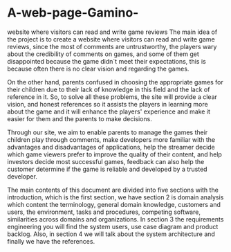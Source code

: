 # A-web-page-Gamino-
website where visitors can read and write game reviews
The main idea of the project is to create a website where visitors can read and write game reviews, since the most of comments are untrustworthy, the players wary about the credibility of comments on games, and some of them get disappointed because the game didn`t meet their expectations, this is because often there is no clear vision and regarding the games. 

On the other hand, parents confused in choosing the appropriate games for their children due to their lack of knowledge in this field and the lack of reference in it.
So, to solve all these problems, the site will provide a clear vision, and honest references so it assists the players in learning more about the game and it will enhance the players' experience and make it easier for them and the parents to make decisions.

Through our site, we aim to enable parents to manage the games their children play through comments, make developers more familiar with the advantages and disadvantages of applications, help the streamer decide which game viewers prefer to improve the quality of their content, and help investors decide most successful games, feedback can also help the customer determine if the game is reliable and developed by a trusted developer.

The main contents of this document are divided into five sections with the introduction, which is the first section, we have section 2 is domain analysis which content the terminology, general domain knowledge, customers and users, the environment, tasks and procedures, competing software, similarities across domains and organizations. In section 3 the requirements engineering you will find the system users, use case diagram and product backlog. Also, in section 4 we will talk about the system architecture and finally we have the references.
